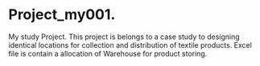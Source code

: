 # Project_my001.
My study Project.
This project is belongs to a case study to designing identical locations for collection and distribution of textile products. 
 Excel file is contain a allocation of Warehouse for product storing.
